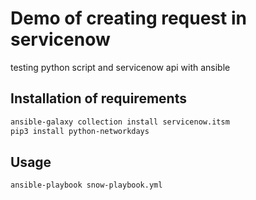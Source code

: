 # Demo of creating request in servicenow
testing python script and servicenow api with ansible

## Installation of requirements

```bash
ansible-galaxy collection install servicenow.itsm
pip3 install python-networkdays
```

## Usage

```bash
ansible-playbook snow-playbook.yml
```